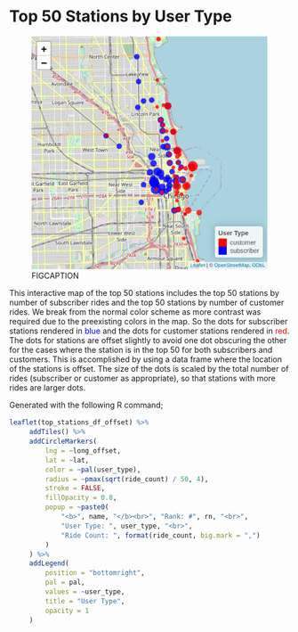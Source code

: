 # Top 50 Stations by User Type

<figure class="float-right">
  <a href="iTop_50_Stations_by_User_Type.html" target="_blank" title="Select image to open full sized chart">
  <img src="../images/thumbnails/thumbnail_top_50_stations.png" alt="ALT_TEXT">
  </a>
  <figcaption>
  FIGCAPTION
  </figcaption>
</figure>


This interactive map of the top 50 stations includes the top 50 stations by number of subscriber rides and the top 50 stations by number of customer rides. We break from the normal color scheme as more contrast was required due to the preexisting colors in the map. So the dots for subscriber stations rendered in <span style="color: blue;">blue</span> and the dots for customer stations rendered in <span style="color: red;">red</span>. The dots for stations are offset slightly to avoid one dot obscuring the other for the cases where the station is in the top 50 for both subscribers and customers. This is accomplished by using a data frame where the location of the stations is offset. The size of the dots is scaled by the total number of rides (subscriber or customer as appropriate), so that stations with more rides are larger dots.

Generated with the following R command;

```R
leaflet(top_stations_df_offset) %>%
     addTiles() %>%
     addCircleMarkers(
         lng = ~long_offset,
         lat = ~lat,
         color = ~pal(user_type),
         radius = ~pmax(sqrt(ride_count) / 50, 4),
         stroke = FALSE,
         fillOpacity = 0.8,
         popup = ~paste0(
             "<b>", name, "</b><br>", "Rank: #", rn, "<br>",
             "User Type: ", user_type, "<br>",
             "Ride Count: ", format(ride_count, big.mark = ",")
         )
     ) %>%
     addLegend(
         position = "bottomright",
         pal = pal,
         values = ~user_type,
         title = "User Type",
         opacity = 1
     )
```

